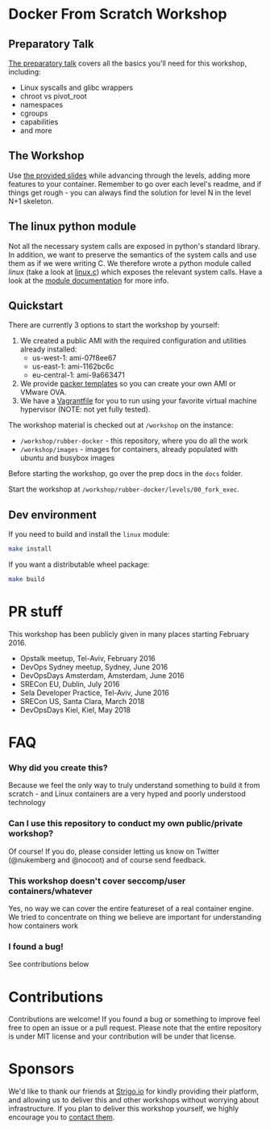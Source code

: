 # Docker From Scratch Workshop


## Preparatory Talk
[The preparatory talk](https://docs.google.com/presentation/d/10vFQfEUvpf7qYyksNqiy-bAxcy-bvF0OnUElCOtTTRc/edit?usp=sharing)
covers all the basics you'll need for this workshop, including:
- Linux syscalls and glibc wrappers
- chroot vs pivot_root
- namespaces
- cgroups
- capabilities
- and more

## The Workshop
Use [the provided slides](https://github.com/Fewbytes/rubber-docker/tree/master/slides) while advancing through the levels, adding more features to your container.
Remember to go over each level's readme, and if things get rough -
you can always find the solution for level N in the level N+1 skeleton.

## The linux python module
Not all the necessary system calls are exposed in python's standard library.
In addition, we want to preserve the semantics of the system calls and use them as if we were writing C.
We therefore wrote a python module called *linux* (take a look at [linux.c](linux.c)) which exposes the relevant system calls. 
Have a look at the [module documentation](https://rawgit.com/Fewbytes/rubber-docker/master/docs/linux/index.html) for more info.

## Quickstart
There are currently 3 options to start the workshop by yourself:
 1. We created a public AMI with the required configuration and utilities
    already installed:
    - us-west-1: ami-07f8ee67
    - us-east-1: ami-1162bc6c
    - eu-central-1: ami-9a663471
 1. We provide [packer templates](https://www.packer.io/) so you can create
    your own AMI or VMware OVA.
 1. We have a [Vagrantfile](https://www.vagrantup.com/) for you to run using
    your favorite virtual machine hypervisor (NOTE: not yet fully tested).

The workshop material is checked out at `/workshop` on the instance:
- `/workshop/rubber-docker` - this repository, where you do all the work
- `/workshop/images` - images for containers, already populated with ubuntu and busybox images

Before starting the workshop, go over the prep docs in the `docs` folder.

Start the workshop at `/workshop/rubber-docker/levels/00_fork_exec`.

## Dev environment
If you need to build and install the `linux` module:

```sh
make install 
```

If you want a distributable wheel package:
```sh
make build
```


# PR stuff
This workshop has been publicly given in many places starting February 2016.

- Opstalk meetup, Tel-Aviv, February 2016
- DevOps Sydney meetup, Sydney, June 2016
- DevOpsDays Amsterdam, Amsterdam, June 2016
- SRECon EU, Dublin, July 2016
- Sela Developer Practice, Tel-Aviv, June 2016
- SRECon US, Santa Clara, March 2018
- DevOpsDays Kiel, Kiel, May 2018

# FAQ
### Why did you create this?
Because we feel the only way to truly understand something to build it from scratch - and Linux containers are a very hyped and poorly understood technology

### Can I use this repository to conduct my own public/private workshop?
Of course! If you do, please consider letting us know on Twitter (@nukemberg and @nocoot) and of course send feedback.

### This workshop doesn't cover seccomp/user containers/whatever
Yes, no way we can cover the entire featureset of a real container engine. We tried to concentrate on thing we believe are important for understanding how containers work

### I found a bug!
See contributions below


# Contributions
Contributions are welcome! If you found a bug or something to improve feel free to open an issue or a pull request. Please note that the entire repository is under MIT license and your contribution will be under that license.

# Sponsors
We'd like to thank our friends at [Strigo.io](http://strigo.io/) for kindly providing their platform, and allowing us to deliver this and other workshops without worrying about infrastructure.
If you plan to deliver this workshop yourself, we highly encourage you to [contact them](contact@strigo.io).
